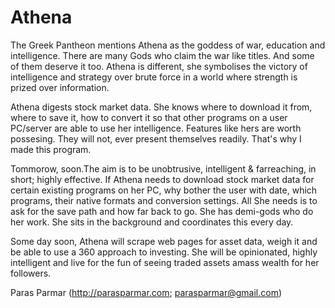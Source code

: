 # Athena
The Greek Pantheon mentions Athena as the goddess of war, education and intelligence. There are many Gods who claim the war like titles. And some of them deserve it too. Athena is different, she symbolises the victory of intelligence and strategy over brute force in a world where strength is prized over information.

Athena digests stock market data. She knows where to download it from, where to save it, how to convert it so that other programs on a user PC/server are able to use her intelligence. 
Features like hers are worth possesing. They will not, ever present themselves readily. That's why I made this program.


Tommorow, soon.The aim is to be unobtrusive, intelligent & farreaching,  in short; highly effective.
If Athena needs to download stock market data for certain existing programs on her PC, why bother the user with date, which programs, their native formats and conversion settings. All She needs is to ask for the save path and how far back to go. She has demi-gods who do her work. She sits in the background and coordinates this every day. 

Some day soon, Athena will scrape web pages for asset data, weigh it and be able to use a 360 approach to investing. She will be opinionated, highly intelligent and live for the fun of seeing traded assets amass wealth for her followers.

Paras Parmar (http://parasparmar.com; parasparmar@gmail.com)
